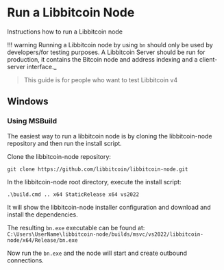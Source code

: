 # Run a Libbitcoin Node

 Instructions how to run a Libbitcoin node

!!! warning
    Running a Libbitcoin node by using `bn` should only be used by developers/for testing purposes. A Libbitcoin Server should be run for production, it contains the Bitcoin node and address indexing and a client-server interface._

> This guide is for people who want to test Libbitcoin v4
## Windows

### Using MSBuild

The easiest way to run a libbitcoin node is by cloning the libbitcoin-node repository and then run the install script.

Clone the libbitcoin-node repository:

`git clone https://github.com/libbitcoin/libbitcoin-node.git`

In the libbitcoin-node root directory, execute the install script:

`.\build.cmd .. x64 StaticRelease x64 vs2022`

It will show the libbitcoin-node installer configuration and download and install the dependencies.

The resulting `bn.exe` executable can be found at:
`C:\Users\UserName\libbitcoin-node/builds/msvc/vs2022/libbitcoin-node/x64/Release/bn.exe`

Now run the `bn.exe` and the node will start and create outbound connections.

